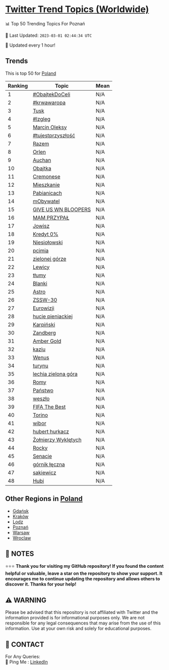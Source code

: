 [Twitter Trend Topics (Worldwide)](https://github.com/ErcinDedeoglu/Twitter-Trend-Topics)
==========


📊 Top 50 Trending Topics For Poznań

📆 Last Updated: `2023-03-01 02:44:34 UTC`

🔧 Updated every 1 hour!


## Trends

This is top 50 for [Poland](</Poland>)

| Ranking | Topic | Mean |
| ------- | ------------ | ------------ |
| 1 | [#ObajtekDoCeli](http://twitter.com/search?q=%23ObajtekDoCeli) | N/A |
| 2 | [#krwawaropa](http://twitter.com/search?q=%23krwawaropa) | N/A |
| 3 | [Tusk](http://twitter.com/search?q=Tusk) | N/A |
| 4 | [#lzgleg](http://twitter.com/search?q=%23lzgleg) | N/A |
| 5 | [Marcin Oleksy](http://twitter.com/search?q=Marcin+Oleksy) | N/A |
| 6 | [#tujestprzyszłość](http://twitter.com/search?q=%23tujestprzysz%c5%82o%c5%9b%c4%87) | N/A |
| 7 | [Razem](http://twitter.com/search?q=Razem) | N/A |
| 8 | [Orlen](http://twitter.com/search?q=Orlen) | N/A |
| 9 | [Auchan](http://twitter.com/search?q=Auchan) | N/A |
| 10 | [Obajtka](http://twitter.com/search?q=Obajtka) | N/A |
| 11 | [Cremonese](http://twitter.com/search?q=Cremonese) | N/A |
| 12 | [Mieszkanie](http://twitter.com/search?q=Mieszkanie) | N/A |
| 13 | [Pabianicach](http://twitter.com/search?q=Pabianicach) | N/A |
| 14 | [mObywatel](http://twitter.com/search?q=mObywatel) | N/A |
| 15 | [GIVE US WN BLOOPERS](http://twitter.com/search?q=GIVE+US+WN+BLOOPERS) | N/A |
| 16 | [MAM PRZYPAŁ](http://twitter.com/search?q=MAM+PRZYPA%c5%81) | N/A |
| 17 | [Jowisz](http://twitter.com/search?q=Jowisz) | N/A |
| 18 | [Kredyt 0%](http://twitter.com/search?q=Kredyt+0%25) | N/A |
| 19 | [Niesiołowski](http://twitter.com/search?q=Niesio%c5%82owski) | N/A |
| 20 | [pcimia](http://twitter.com/search?q=pcimia) | N/A |
| 21 | [zielonej górze](http://twitter.com/search?q=zielonej+g%c3%b3rze) | N/A |
| 22 | [Lewicy](http://twitter.com/search?q=Lewicy) | N/A |
| 23 | [tłumy](http://twitter.com/search?q=t%c5%82umy) | N/A |
| 24 | [Blanki](http://twitter.com/search?q=Blanki) | N/A |
| 25 | [Astro](http://twitter.com/search?q=Astro) | N/A |
| 26 | [ZSSW-30](http://twitter.com/search?q=ZSSW-30) | N/A |
| 27 | [Eurowizji](http://twitter.com/search?q=Eurowizji) | N/A |
| 28 | [hucie pieniackiej](http://twitter.com/search?q=hucie+pieniackiej) | N/A |
| 29 | [Karpiński](http://twitter.com/search?q=Karpi%c5%84ski) | N/A |
| 30 | [Zandberg](http://twitter.com/search?q=Zandberg) | N/A |
| 31 | [Amber Gold](http://twitter.com/search?q=Amber+Gold) | N/A |
| 32 | [kaziu](http://twitter.com/search?q=kaziu) | N/A |
| 33 | [Wenus](http://twitter.com/search?q=Wenus) | N/A |
| 34 | [turynu](http://twitter.com/search?q=turynu) | N/A |
| 35 | [lechia zielona góra](http://twitter.com/search?q=lechia+zielona+g%c3%b3ra) | N/A |
| 36 | [Romy](http://twitter.com/search?q=Romy) | N/A |
| 37 | [Państwo](http://twitter.com/search?q=Pa%c5%84stwo) | N/A |
| 38 | [weszło](http://twitter.com/search?q=wesz%c5%82o) | N/A |
| 39 | [FIFA The Best](http://twitter.com/search?q=FIFA+The+Best) | N/A |
| 40 | [Torino](http://twitter.com/search?q=Torino) | N/A |
| 41 | [wibor](http://twitter.com/search?q=wibor) | N/A |
| 42 | [hubert hurkacz](http://twitter.com/search?q=hubert+hurkacz) | N/A |
| 43 | [Żołnierzy Wyklętych](http://twitter.com/search?q=%c5%bbo%c5%82nierzy+Wykl%c4%99tych) | N/A |
| 44 | [Rocky](http://twitter.com/search?q=Rocky) | N/A |
| 45 | [Senacie](http://twitter.com/search?q=Senacie) | N/A |
| 46 | [górnik łęczna](http://twitter.com/search?q=g%c3%b3rnik+%c5%82%c4%99czna) | N/A |
| 47 | [sakiewicz](http://twitter.com/search?q=sakiewicz) | N/A |
| 48 | [Hubi](http://twitter.com/search?q=Hubi) | N/A |



## Other Regions in [Poland](</Poland>)

* [Gdańsk](</Poland/Gdańsk.md>)
* [Kraków](</Poland/Kraków.md>)
* [Lodz](</Poland/Lodz.md>)
* [Poznań](</Poland/Poznań.md>)
* [Warsaw](</Poland/Warsaw.md>)
* [Wroclaw](</Poland/Wroclaw.md>)



## 📝 NOTES

⭐⭐⭐ **Thank you for visiting my GitHub repository! If you found the content helpful or valuable, leave a star on the repository to show your support. It encourages me to continue updating the repository and allows others to discover it. Thanks for your help!**


## ⚠️ WARNING

Please be advised that this repository is not affiliated with Twitter and the information provided is for informational purposes only. We are not responsible for any legal consequences that may arise from the use of this information. Use at your own risk and solely for educational purposes.


## 📨 CONTACT

 For Any Queries:  
            🏓 Ping Me : [LinkedIn](https://www.linkedin.com/in/ercindedeoglu/)
